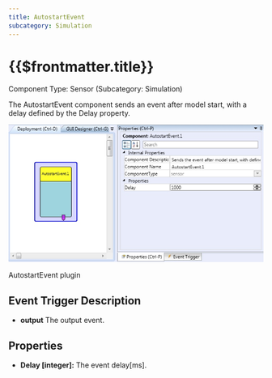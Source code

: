 ```yaml
---
title: AutostartEvent
subcategory: Simulation
---
```


# {{$frontmatter.title}}

Component Type: Sensor (Subcategory: Simulation)

The AutostartEvent component sends an event after model start, with a delay defined by the Delay property.

![Screenshot: AutostartEvent plugin](./img/autostartevent.jpg "Screenshot: AutostartEvent plugin")

AutostartEvent plugin

## Event Trigger Description

- **output** The output event.

## Properties

- **Delay \[integer\]:** The event delay\[ms\].
